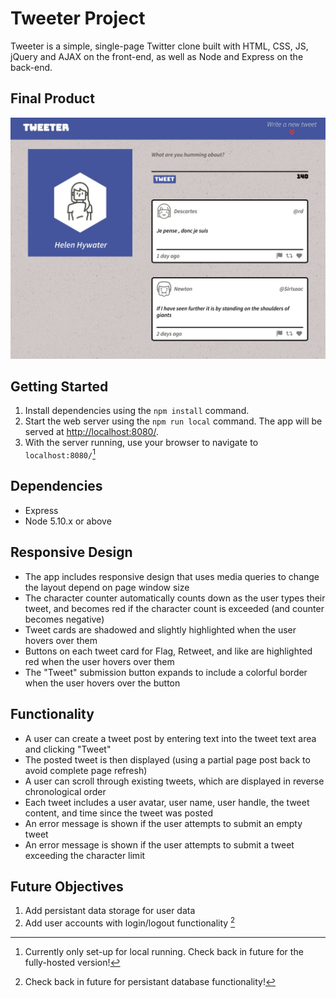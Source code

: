 # Tweeter Project

Tweeter is a simple, single-page Twitter clone built with HTML, CSS, JS, jQuery and AJAX on the front-end, as well as Node and Express on the back-end.

## Final Product

!["URL Summary Page"](https://github.com/double-slide/tweeter/blob/master/docs/app_view.jpg "App view")

## Getting Started

1. Install dependencies using the `npm install` command.
2. Start the web server using the `npm run local` command. The app will be served at <http://localhost:8080/>.
3. With the server running, use your browser to navigate to `localhost:8080/`[^1]

## Dependencies

- Express
- Node 5.10.x or above

## Responsive Design
- The app includes responsive design that uses media queries to change the layout depend on page window size
- The character counter automatically counts down as the user types their tweet, and becomes red if the character count is exceeded (and counter becomes negative)
- Tweet cards are shadowed and slightly highlighted when the user hovers over them
- Buttons on each tweet card for Flag, Retweet, and like are highlighted red when the user hovers over them
- The "Tweet" submission button expands to include a colorful border when the user hovers over the button

## Functionality
- A user can create a tweet post by entering text into the tweet text area and clicking "Tweet"
- The posted tweet is then displayed (using a partial page post back to avoid complete page refresh)
- A user can scroll through existing tweets, which are displayed in reverse chronological order
- Each tweet includes a user avatar, user name, user handle, the tweet content, and time since the tweet was posted
- An error message is shown if the user attempts to submit an empty tweet
- An error message is shown if the user attempts to submit a tweet exceeding the character limit 


## Future Objectives
1. Add persistant data storage for user data
2. Add user accounts with login/logout functionality [^2]

[^1]: Currently only set-up for local running. Check back in future for the fully-hosted version!
[^2]: Check back in future for persistant database functionality!